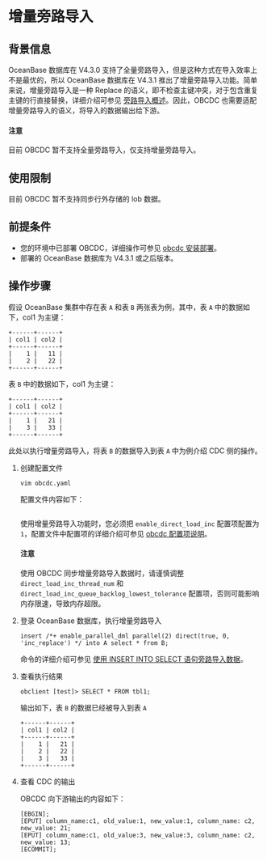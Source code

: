 # 增量旁路导入

## 背景信息

OceanBase 数据库在 V4.3.0 支持了全量旁路导入，但是这种方式在导入效率上不是最优的，所以 OceanBase 数据库在 V4.3.1 推出了增量旁路导入功能。简单来说，增量旁路导入是一种 Replace 的语义，即不检查主键冲突，对于包含重复主键的行直接替换，详细介绍可参见 [旁路导入概述](../../../../../500.data-migration/1100.bypass-import/100.overview-of-bypass-import.md)。因此，OBCDC 也需要适配增量旁路导入的语义，将导入的数据输出给下游。

<main id="notice" type='notice'>
  <h4>注意</h4>
  <p>目前 OBCDC 暂不支持全量旁路导入，仅支持增量旁路导入。</p>
</main>

## 使用限制

目前 OBCDC 暂不支持同步行外存储的 lob 数据。

## 前提条件

* 您的环境中已部署 OBCDC，详细操作可参见 [obcdc 安装部署](100.deploy-and-use-obcdc/100.install-and-deploy-obcdc.md)。
* 部署的 OceanBase 数据库为 V4.3.1 或之后版本。

## 操作步骤

假设 OceanBase 集群中存在表 `A` 和表 `B` 两张表为例，其中，表 `A` 中的数据如下，col1 为主键：

```shell
+------+------+
| col1 | col2 |
+------+------+
|    1 |   11 |
|    2 |   22 |
+------+------+
```

表 `B` 中的数据如下，col1 为主键：

```shell
+------+------+
| col1 | col2 |
+------+------+
|    1 |   21 |
|    3 |   33 |
+------+------+
```

此处以执行增量旁路导入，将表 `B` 的数据导入到表 `A` 中为例介绍 CDC 侧的操作。

1. 创建配置文件

   ```shell
   vim obcdc.yaml
   ```

   配置文件内容如下：

   ```shell
   
   ```

   使用增量旁路导入功能时，您必须把 `enable_direct_load_inc` 配置项配置为 `1`，配置文件中配置项的详细介绍可参见 [obcdc 配置项说明](200.obcdc-parameters/200.obcdc-configuration-items.md)。

   <main id="notice" type='notice'>
     <h4>注意</h4>
     <p>使用 OBCDC 同步增量旁路导入数据时，请谨慎调整 <code>direct_load_inc_thread_num</code> 和 <code>direct_load_inc_queue_backlog_lowest_tolerance</code> 配置项，否则可能影响内存限速，导致内存超限。</p>
   </main>

2. 登录 OceanBase 数据库，执行增量旁路导入

   ```shell
   insert /*+ enable_parallel_dml parallel(2) direct(true, 0, 'inc_replace') */ into A select * from B;
   ```

   命令的详细介绍可参见 [使用 INSERT INTO SELECT 语句旁路导入数据](../../../../../500.data-migration/1100.bypass-import/300.use-insert-into-select-statement-to-bypass-import-data.md)。

3. 查看执行结果

   ```shell
   obclient [test]> SELECT * FROM tbl1;
   ```

   输出如下，表 `B` 的数据已经被导入到表 `A`

   ```shell
   +------+------+
   | col1 | col2 |
   +------+------+
   |    1 |   21 |
   |    2 |   22 |
   |    3 |   33 |
   +------+------+
   ```

4. 查看 CDC 的输出

   OBCDC 向下游输出的内容如下：

   ```shell
   [EBGIN];
   [EPUT] column_name:c1, old_value:1, new_value:1, column_name: c2, new_value: 21;
   [EPUT] column_name:c1, old_value:3, new_value:3, column_name: c2, new_value: 13;
   [ECOMMIT];
   ```
